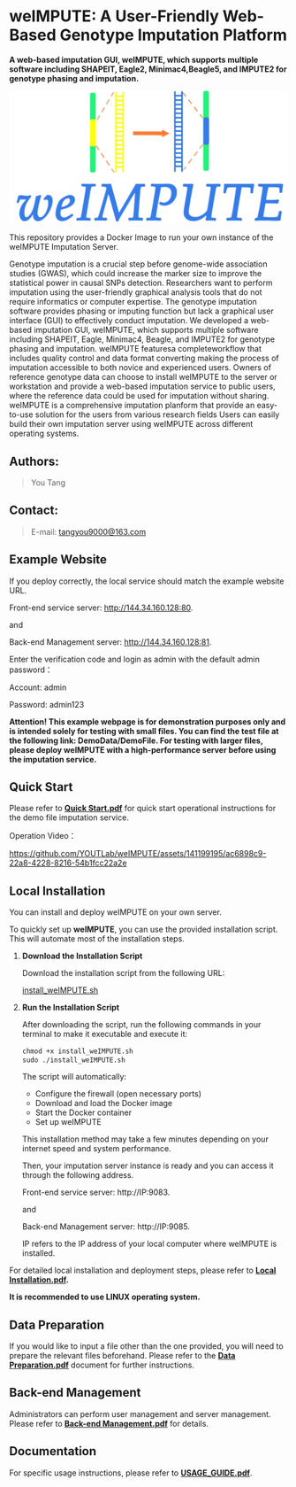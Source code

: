 # weIMPUTE: A User-Friendly Web-Based Genotype Imputation Platform
**A web-based imputation GUI, weIMPUTE, which supports multiple software including SHAPEIT, Eagle2, Minimac4,Beagle5, and IMPUTE2 for genotype phasing and imputation.**

<img src="logo.png" alt="weIMPUTE" style="zoom: 50%;" />

This repository provides a Docker Image to run your own instance of the weIMPUTE Imputation Server.

Genotype imputation is a crucial step before genome-wide association studies (GWAS), which could increase the marker size to improve the statistical power in causal SNPs detection. Researchers want  to perform  imputation using the user-friendly graphical analysis tools that do not require  informatics or  computer expertise. The genotype imputation software provides phasing or imputing function but lack a graphical user interface (GUI) to effectively conduct imputation. We developed a web-based imputation GUI, weIMPUTE, which supports multiple software including SHAPEIT, Eagle, Minimac4, Beagle, and IMPUTE2 for genotype phasing and imputation. weIMPUTE featuresa completeworkflow that includes quality control and data format converting making the process of imputation accessible to both novice and experienced users. Owners of  reference genotype data can choose to install weIMPUTE to the server or workstation and  provide a web-based imputation service to public users, where the reference data could be used for imputation without sharing. weIMPUTE is a comprehensive imputation planform that provide an easy-to-use solution for the users from various research fields Users can easily build their own imputation server using weIMPUTE across different operating systems.

## Authors:

> You Tang



## Contact:

> E-mail: tangyou9000@163.com



## Example Website

If you deploy correctly, the local service should match the example website URL.

Front-end service server: http://144.34.160.128:80. 

and

Back-end Management server: http://144.34.160.128:81.

Enter the verification code and login as admin with the default admin password：

Account: admin

Password: admin123

**Attention! This example webpage is for demonstration purposes only and is intended solely for testing with small files. You can find the test file at the following link: DemoData/DemoFile. For testing with larger files, please deploy weIMPUTE with a high-performance server before using the imputation service.** 



## Quick Start

Please refer to **[Quick Start.pdf](https://github.com/YOUTLab/weIMPUTE/blob/main/Quick%20Start.pdf)** for quick start operational instructions for the demo file imputation service.

Operation Video：

https://github.com/YOUTLab/weIMPUTE/assets/141199195/ac6898c9-22a8-4228-8216-54b1fcc22a2e



## Local Installation

You can install and deploy weIMPUTE on your own server.

To quickly set up **weIMPUTE**, you can use the provided installation script. This will automate most of the installation steps.

1. **Download the Installation Script**

   Download the installation script from the following URL:

   [install_weIMPUTE.sh](https://github.com/YOUTLab/weIMPUTE/blob/main/install_weIMPUTE.sh)

2. **Run the Installation Script**

   After downloading the script, run the following commands in your terminal to make it executable and execute it:

   ```
   chmod +x install_weIMPUTE.sh
   sudo ./install_weIMPUTE.sh
   ```

   The script will automatically:

   - Configure the firewall (open necessary ports)
   - Download and load the Docker image
   - Start the Docker container
   - Set up weIMPUTE

   This installation method may take a few minutes depending on your internet speed and system performance.

   

   Then, your imputation server instance is ready and you can access it through the following address.

   Front-end service server: http://IP:9083. 

   and

   Back-end Management server: http://IP:9085.

   IP refers to the IP address of your local computer where weIMPUTE is installed.


For detailed local installation and deployment steps, please refer to **[Local Installation.pdf](https://github.com/YOUTLab/weIMPUTE/blob/main/Local%20Installation.pdf).**

**It is recommended to use LINUX operating system.**



## Data Preparation

If you would like to input a file other than the one provided, you will need to prepare the relevant files beforehand. Please refer to the **[Data Preparation.pdf](Data%20Preparation.pdf)** document for further instructions.



## Back-end Management

Administrators can perform user management and server management. Please refer to **[Back-end Management.pdf](Back-end%20Management.pdf)** for details.



## Documentation

For specific usage instructions, please refer to **[USAGE_GUIDE.pdf](USAGE_GUIDE.pdf)**.
